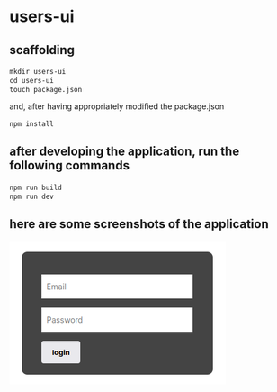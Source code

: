 # users-ui

## scaffolding

```shell
mkdir users-ui
cd users-ui
touch package.json
```

and, after having appropriately modified the package.json

```shell
npm install
```

## after developing the application, run the following commands

```shell
npm run build
npm run dev
```

## here are some screenshots of the application

![login](https://github.com/paolomococci/react-workshop/blob/main/users-admin/screenshots/users-ui_login.png)
